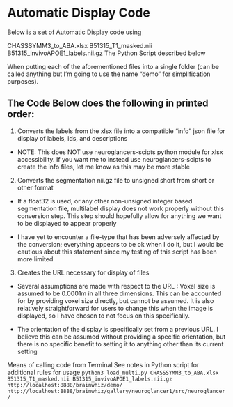 # Automatic Display Code

Below is a set of Automatic Display code using 

CHASSSYMM3_to_ABA.xlsx 
B51315_T1_masked.nii 
B51315_invivoAPOE1_labels.nii.gz 
The Python Script described below 

When putting each of the aforementioned files into a single folder (can be called anything but I’m going to use the name “demo” for simplification purposes). 

## The Code Below does the following in printed order:

1. Converts the labels from the xlsx file into a compatible “info” json file for display of labels, ids, and descriptions

* NOTE: This does NOT use neuroglancers-scipts python module for xlsx accessibility. If you want me to instead use neuroglancers-scipts to create the info files, let me know as this may be more stable

2. Converts the segmentation nii.gz file to unsigned short from short or other format

* If a float32 is used, or any other non-unsigned integer based segmentation file, multilabel display does not work properly without this conversion step. This step should hopefully allow for anything we want to be displayed to appear properly

* I have yet to encounter a file-type that has been adversely affected by the conversion; everything appears to be ok when I do it, but I would be cautious about this statement since my testing of this script has been more limited

3. Creates the URL necessary for display of files

* Several assumptions are made with respect to the URL :  Voxel size is assumed to be 0.0001m in all three dimensions. This can be accounted for by providing voxel size directly, but cannot be assumed. It is also relatively straightforward for users to change this when the image is displayed, so I have chosen to not focus on this specifically.

* The orientation of the display is specifically set from a previous URL. I believe this can be assumed without providing a specific orientation, but there is no specific benefit to setting it to anything other than its current setting 


Means of calling code from Terminal
See notes in Python script for additional rules for usage
```python3 load_multi.py CHASSSYMM3_to_ABA.xlsx B51315_T1_masked.nii B51315_invivoAPOE1_labels.nii.gz http://localhost:8888/brainwhiz/demo/ http://localhost:8888/brainwhiz/gallery/neuroglancer1/src/neuroglancer/```
